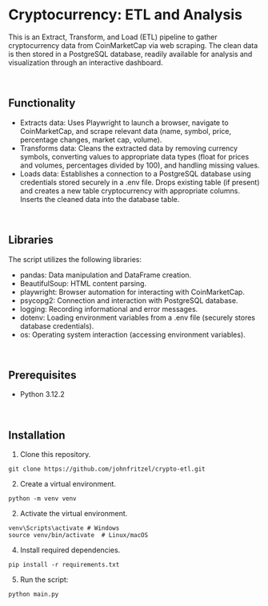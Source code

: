 # Cryptocurrency: ETL and Analysis

This is an Extract, Transform, and Load (ETL) pipeline to gather cryptocurrency data from CoinMarketCap via web scraping. The clean data is then stored in a PostgreSQL database, readily available for analysis and visualization through an interactive dashboard.

&nbsp;
## Functionality
- Extracts data: Uses Playwright to launch a browser, navigate to CoinMarketCap, and scrape relevant data (name, symbol, price, percentage changes, market cap, volume).
- Transforms data: Cleans the extracted data by removing currency symbols, converting values to appropriate data types (float for prices and volumes, percentages divided by 100), and handling missing values.
- Loads data: Establishes a connection to a PostgreSQL database using credentials stored securely in a .env file. Drops existing table (if present) and creates a new table cryptocurrency with appropriate columns. Inserts the cleaned data into the database table.

&nbsp;
## Libraries
The script utilizes the following libraries:

- pandas: Data manipulation and DataFrame creation.
- BeautifulSoup: HTML content parsing.
- playwright: Browser automation for interacting with CoinMarketCap.
- psycopg2: Connection and interaction with PostgreSQL database.
- logging: Recording informational and error messages.
- dotenv: Loading environment variables from a .env file (securely stores database credentials).
- os: Operating system interaction (accessing environment variables).

&nbsp;
## Prerequisites
- Python 3.12.2

&nbsp;
## Installation
1. Clone this repository.
```
git clone https://github.com/johnfritzel/crypto-etl.git
```

2. Create a virtual environment.
```
python -m venv venv
```

2. Activate the virtual environment.
```
venv\Scripts\activate # Windows
source venv/bin/activate  # Linux/macOS
```

4. Install required dependencies.
```
pip install -r requirements.txt
```

5. Run the script:
```
python main.py
```  
